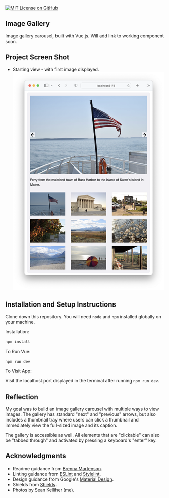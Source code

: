 [![MIT License on GitHub](https://img.shields.io/github/license/seankelliher/img-gallery?style=flat-square)](/LICENSE.txt)
## Image Gallery

Image gallery carousel, built with Vue.js. Will add link to working component soon.

## Project Screen Shot

* Starting view - with first image displayed.
![screen shot of project](/screenshots/img-gallery-screenshot1.png?s=600)

## Installation and Setup Instructions

Clone down this repository. You will need `node` and `npm` installed globally on your machine.

Installation:

`npm install`  

To Run Vue:

`npm run dev`   

To Visit App:

Visit the localhost port displayed in the terminal after running `npm run dev`.

## Reflection

My goal was to build an image gallery carousel with multiple ways to view images. The gallery has standard "next" and "previous" arrows, but also includes a thumbnail tray where users can click a thumbnail and immediately view the full-sized image and its caption.

The gallery is accessible as well. All elements that are "clickable" can also be "tabbed through" and activated by pressing a keyboard's "enter" key.

## Acknowledgments

* Readme guidance from [Brenna Martenson](https://gist.github.com/martensonbj/6bf2ec2ed55f5be723415ea73c4557c4).
* Linting guidance from [ESLint](https://eslint.org) and [Stylelint](https://stylelint.io).
* Design guidance from Google's [Material Design](https://material.io/design).
* Shields from [Shields](https://shields.io).
* Photos by Sean Kelliher (me).
